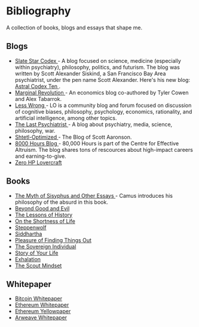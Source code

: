 # Bibliography
A collection of books, blogs and essays that shape me. 

## Blogs
- [Slate Star Codex ](https://slatestarcodex.com/) -  A blog focused on science, medicine (especially within psychiatry), philosophy, politics, and futurism. The blog was written by Scott Alexander Siskind, a San Francisco Bay Area psychiatrist, under the pen name Scott Alexander. Here's his new blog: [Astral Codex Ten ](https://astralcodexten.substack.com/).
- [Marginal Revolution ](https://marginalrevolution.com/) -  An economics blog co-authored by Tyler Cowen and Alex Tabarrok.
- [Less Wrong ](https://en.wikipedia.org/wiki/LessWrong) -  LO is a community blog and forum focused on discussion of cognitive biases, philosophy, psychology, economics, rationality, and artificial intelligence, among other topics.
- [The Last Psychiatrist ](https://thelastpsychiatrist.com/) - A blog about psychiatry, media, science, philosophy, war.
- [Shtetl-Optimized ](https://scottaaronson.blog/) - The Blog of Scott Aaronson.
- [8000 Hours Blog ](https://80000hours.org/key-ideas/) - 80,000 Hours is part of the Centre for Effective Altruism. The blog shares tons of rescources about high-impact careers and earning-to-give.
- [Zero HP Lovercraft ](https://zerohplovecraft.substack.com/)

## Books
- [The Myth of Sisyphus and Other Essays ](https://www.amazon.com/Myth-Sisyphus-Other-Essays/dp/0679733736) - Camus introduces his philosophy of the absurd in this book.
- [Beyond Good and Evil ](https://www.amazon.com/Beyond-Good-Evil-Friedrich-Nietzsche/dp/1503250881) 
- [The Lessons of History  ](https://www.amazon.com/Lessons-History-Will-Durant/dp/143914995X) 
- [On the Shortness of Life  ](https://www.amazon.com/Shortness-Life-Penguin-Great-Ideas/dp/0143036327) 
- [Steppenwolf ](https://www.amazon.com/Steppenwolf-Novel-Picador-Modern-Classics/dp/1250074827) 
- [Siddhartha ](https://www.amazon.com/Siddhartha-Novel-Hermann-Hesse/dp/0553208845) 
- [Pleasure of Finding Things Out ](https://www.amazon.com/Pleasure-Finding-Things-Out-Richard/dp/0465023959) 
- [The Sovereign Individual ](https://www.amazon.com/Sovereign-Individual-Mastering-Transition-Information/dp/0684832720) 
- [Story of Your Life ](https://www.amazon.com/Stories-Your-Life-Others-Chiang-ebook/dp/B0048EKOP0) 
- [Exhalation ](https://www.amazon.com/Exhalation-Ted-Chiang/dp/1101972084) 
- [The Scout Mindset ](https://www.goodreads.com/en/book/show/42041926-the-scout-mindset) 





## Whitepaper
- [Bitcoin Whitepaper ](https://bitcoin.org/bitcoin.pdf)
- [Ethereum Whitepaper ](https://ethereum.org/en/whitepaper/)
- [Ethereum Yellowpaper ](https://ethereum.github.io/yellowpaper/paper.pdf)
- [Arweave Whitepaper ](https://www.arweave.org/whitepaper.pdf)


